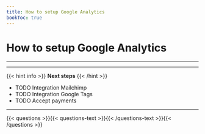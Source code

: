 ```yaml
---
title: How to setup Google Analytics
bookToc: true
---
```


# How to setup Google Analytics
***



***

{{< hint info >}}
**Next steps**
{{< /hint >}}

- TODO Integration Mailchimp
- TODO Integration Google Tags
- TODO Accept payments

***

{{< questions >}}{{< questions-text >}}{{< /questions-text >}}{{< /questions >}}
